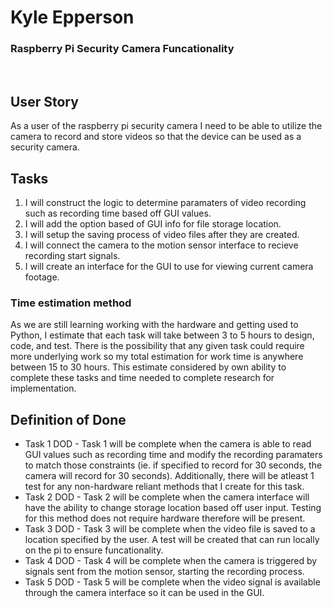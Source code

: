 # Kyle Epperson

### Raspberry Pi Security Camera Funcationality  
&nbsp;   

## User Story

As a user of the raspberry pi security camera I need to be able to utilize
the camera to record and store videos so that the device can be used as a
security camera.

## Tasks

1. I will construct the logic to determine paramaters of video recording such as recording time based off GUI values.
2. I will add the option based of GUI info for file storage location.
3. I will setup the saving process of video files after they are created.
4. I will connect the camera to the motion sensor interface to recieve recording start signals.
5. I will create an interface for the GUI to use for viewing current camera footage.


### Time estimation method

As we are still learning working with the hardware and getting used to Python, I estimate that each task
will take between 3 to 5 hours to design, code, and test. There is the possibility that any given task
could require more underlying work so my total estimation for work time is anywhere between 15 to 30 hours.
This estimate considered by own ability to complete these tasks and time needed to complete research for implementation.

## Definition of Done

- Task 1 DOD - Task 1 will be complete when the camera is able to read GUI values such as recording time and modify the recording paramaters to match those constraints (ie. if specified to record for 30 seconds, the camera will record for 30 seconds). Additionally, there will be atleast 1 test for any non-hardware reliant methods that I create for this task. 
- Task 2 DOD - Task 2 will be complete when the camera interface will have the ability to change storage location based off user input. Testing for this method does not require hardware therefore will be present. 
- Task 3 DOD - Task 3 will be complete when the video file is saved to a location specified by the user. A test will be created that can run locally on the pi to ensure funcationality.
- Task 4 DOD - Task 4 will be complete when the camera is triggered by signals sent from the motion sensor, starting the recording process.
- Task 5 DOD - Task 5 will be complete when the video signal is available through the camera interface so it can be used in the GUI.

